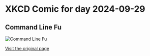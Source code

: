 
# XKCD Comic for day 2024-09-29

## Command Line Fu

![Command Line Fu](https://imgs.xkcd.com/comics/command_line_fu.png "When designing an interface, imagine that your program is all that stands between the user and hot, sweaty, tangled-bedsheets-fingertips-digging-into-the-back sex.")

[Visit the original page](https://xkcd.com/196/)
